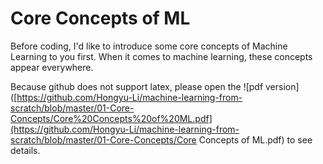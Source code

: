 # Core Concepts of ML



Before coding, I'd like to introduce some core concepts of Machine Learning to you first. When it comes to machine learning, these concepts appear everywhere. 

Because github does not support latex, please open the ![pdf version]([https://github.com/Hongyu-Li/machine-learning-from-scratch/blob/master/01-Core-Concepts/Core%20Concepts%20of%20ML.pdf](https://github.com/Hongyu-Li/machine-learning-from-scratch/blob/master/01-Core-Concepts/Core Concepts of ML.pdf) to see details. 
